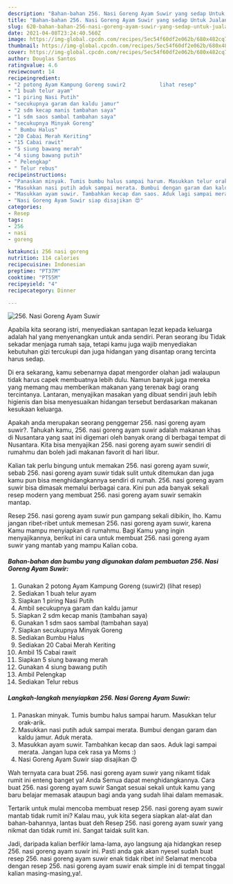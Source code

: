 ```yaml
---
description: "Bahan-bahan 256. Nasi Goreng Ayam Suwir yang sedap Untuk Jualan"
title: "Bahan-bahan 256. Nasi Goreng Ayam Suwir yang sedap Untuk Jualan"
slug: 620-bahan-bahan-256-nasi-goreng-ayam-suwir-yang-sedap-untuk-jualan
date: 2021-04-08T23:24:40.560Z
image: https://img-global.cpcdn.com/recipes/5ec54f60df2e062b/680x482cq70/256-nasi-goreng-ayam-suwir-foto-resep-utama.jpg
thumbnail: https://img-global.cpcdn.com/recipes/5ec54f60df2e062b/680x482cq70/256-nasi-goreng-ayam-suwir-foto-resep-utama.jpg
cover: https://img-global.cpcdn.com/recipes/5ec54f60df2e062b/680x482cq70/256-nasi-goreng-ayam-suwir-foto-resep-utama.jpg
author: Douglas Santos
ratingvalue: 4.6
reviewcount: 14
recipeingredient:
- "2 potong Ayam Kampung Goreng suwir2           lihat resep"
- "1 buah telur ayam"
- "1 piring Nasi Putih"
- "secukupnya garam dan kaldu jamur"
- "2 sdm kecap manis tambahan saya"
- "1 sdm saos sambal tambahan saya"
- "secukupnya Minyak Goreng"
- " Bumbu Halus"
- "20 Cabai Merah Keriting"
- "15 Cabai rawit"
- "5 siung bawang merah"
- "4 siung bawang putih"
- " Pelengkap"
- " Telur rebus"
recipeinstructions:
- "Panaskan minyak. Tumis bumbu halus sampai harum. Masukkan telur orak-arik."
- "Masukkan nasi putih aduk sampai merata. Bumbui dengan garam dan kaldu jamur. Aduk merata."
- "Masukkan ayam suwir. Tambahkan kecap dan saos. Aduk lagi sampai merata. Jangan lupa cek rasa ya Moms :)"
- "Nasi Goreng Ayam Suwir siap disajikan 😍"
categories:
- Resep
tags:
- 256
- nasi
- goreng

katakunci: 256 nasi goreng 
nutrition: 114 calories
recipecuisine: Indonesian
preptime: "PT37M"
cooktime: "PT55M"
recipeyield: "4"
recipecategory: Dinner

---
```



![256. Nasi Goreng Ayam Suwir](https://img-global.cpcdn.com/recipes/5ec54f60df2e062b/680x482cq70/256-nasi-goreng-ayam-suwir-foto-resep-utama.jpg)

Apabila kita seorang istri, menyediakan santapan lezat kepada keluarga adalah hal yang menyenangkan untuk anda sendiri. Peran seorang ibu Tidak sekadar menjaga rumah saja, tetapi kamu juga wajib menyediakan kebutuhan gizi tercukupi dan juga hidangan yang disantap orang tercinta harus sedap.

Di era  sekarang, kamu sebenarnya dapat mengorder olahan jadi walaupun tidak harus capek membuatnya lebih dulu. Namun banyak juga mereka yang memang mau memberikan makanan yang terenak bagi orang tercintanya. Lantaran, menyajikan masakan yang dibuat sendiri jauh lebih higienis dan bisa menyesuaikan hidangan tersebut berdasarkan makanan kesukaan keluarga. 



Apakah anda merupakan seorang penggemar 256. nasi goreng ayam suwir?. Tahukah kamu, 256. nasi goreng ayam suwir adalah makanan khas di Nusantara yang saat ini digemari oleh banyak orang di berbagai tempat di Nusantara. Kita bisa menyajikan 256. nasi goreng ayam suwir sendiri di rumahmu dan boleh jadi makanan favorit di hari libur.

Kalian tak perlu bingung untuk memakan 256. nasi goreng ayam suwir, sebab 256. nasi goreng ayam suwir tidak sulit untuk ditemukan dan juga kamu pun bisa menghidangkannya sendiri di rumah. 256. nasi goreng ayam suwir bisa dimasak memalui berbagai cara. Kini pun ada banyak sekali resep modern yang membuat 256. nasi goreng ayam suwir semakin mantap.

Resep 256. nasi goreng ayam suwir pun gampang sekali dibikin, lho. Kamu jangan ribet-ribet untuk memesan 256. nasi goreng ayam suwir, karena Kamu mampu menyiapkan di rumahmu. Bagi Kamu yang ingin menyajikannya, berikut ini cara untuk membuat 256. nasi goreng ayam suwir yang mantab yang mampu Kalian coba.

<!--inarticleads1-->

##### Bahan-bahan dan bumbu yang digunakan dalam pembuatan 256. Nasi Goreng Ayam Suwir:

1. Gunakan 2 potong Ayam Kampung Goreng (suwir2)           (lihat resep)
1. Sediakan 1 buah telur ayam
1. Siapkan 1 piring Nasi Putih
1. Ambil secukupnya garam dan kaldu jamur
1. Siapkan 2 sdm kecap manis (tambahan saya)
1. Gunakan 1 sdm saos sambal (tambahan saya)
1. Siapkan secukupnya Minyak Goreng
1. Sediakan  Bumbu Halus
1. Sediakan 20 Cabai Merah Keriting
1. Ambil 15 Cabai rawit
1. Siapkan 5 siung bawang merah
1. Gunakan 4 siung bawang putih
1. Ambil  Pelengkap
1. Sediakan  Telur rebus




<!--inarticleads2-->

##### Langkah-langkah menyiapkan 256. Nasi Goreng Ayam Suwir:

1. Panaskan minyak. Tumis bumbu halus sampai harum. Masukkan telur orak-arik.
1. Masukkan nasi putih aduk sampai merata. Bumbui dengan garam dan kaldu jamur. Aduk merata.
1. Masukkan ayam suwir. Tambahkan kecap dan saos. Aduk lagi sampai merata. Jangan lupa cek rasa ya Moms :)
1. Nasi Goreng Ayam Suwir siap disajikan 😍




Wah ternyata cara buat 256. nasi goreng ayam suwir yang nikamt tidak rumit ini enteng banget ya! Anda Semua dapat menghidangkannya. Cara buat 256. nasi goreng ayam suwir Sangat sesuai sekali untuk kamu yang baru belajar memasak ataupun bagi anda yang sudah lihai dalam memasak.

Tertarik untuk mulai mencoba membuat resep 256. nasi goreng ayam suwir mantab tidak rumit ini? Kalau mau, yuk kita segera siapkan alat-alat dan bahan-bahannya, lantas buat deh Resep 256. nasi goreng ayam suwir yang nikmat dan tidak rumit ini. Sangat taidak sulit kan. 

Jadi, daripada kalian berfikir lama-lama, ayo langsung aja hidangkan resep 256. nasi goreng ayam suwir ini. Pasti anda gak akan nyesel sudah buat resep 256. nasi goreng ayam suwir enak tidak ribet ini! Selamat mencoba dengan resep 256. nasi goreng ayam suwir enak simple ini di tempat tinggal kalian masing-masing,ya!.

